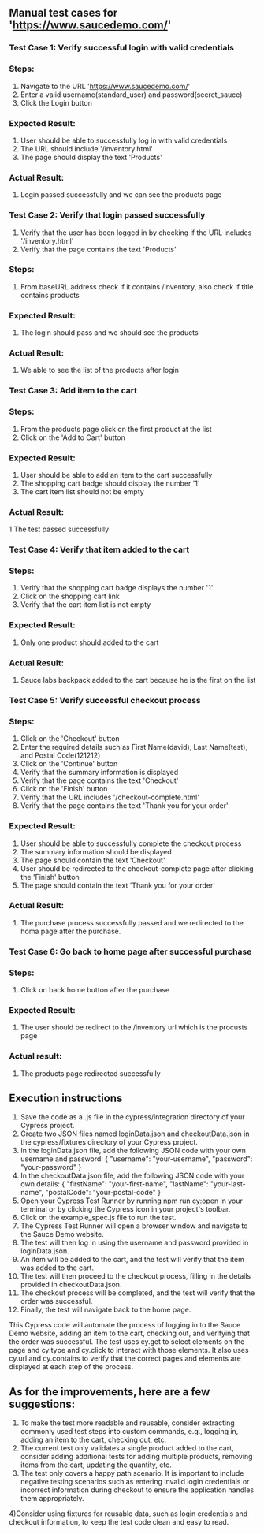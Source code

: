 ## Manual test cases for 'https://www.saucedemo.com/'

### Test Case 1: Verify successful login with valid credentials

### Steps:

1) Navigate to the URL 'https://www.saucedemo.com/'
2) Enter a valid username(standard_user) and password(secret_sauce)
3) Click the Login button

### Expected Result:

1) User should be able to successfully log in with valid credentials
2) The URL should include '/inventory.html'
3) The page should display the text 'Products'

### Actual Result:

1) Login passed successfully and we can see the products page

### Test Case 2: Verify that login passed successfully
1) Verify that the user has been logged in by checking if the URL includes '/inventory.html'
2) Verify that the page contains the text 'Products'

### Steps:
1) From baseURL address check if it contains /inventory, also check if title contains products

### Expected Result:

1) The login should pass and we should see the products

### Actual Result:

1) We able to see the list of the products after login

### Test Case 3: Add item to the cart

### Steps:

1) From the products page click on the first product at the list
2) Click on the 'Add to Cart' button

### Expected Result:

1) User should be able to add an item to the cart successfully
2) The shopping cart badge should display the number '1'
3) The cart item list should not be empty

### Actual Result:

1 The test passed successfully

### Test Case 4: Verify that item added to the cart

### Steps:

1) Verify that the shopping cart badge displays the number '1'
2) Click on the shopping cart link
3) Verify that the cart item list is not empty

### Expected Result:

1) Only one product should added to the cart

### Actual Result:

1) Sauce labs backpack added to the cart because he is the first on the list

### Test Case 5: Verify successful checkout process

### Steps:

1) Click on the 'Checkout' button
2) Enter the required details such as First Name(david), Last Name(test), and Postal Code(121212)
3) Click on the 'Continue' button
4) Verify that the summary information is displayed
5) Verify that the page contains the text 'Checkout'
6) Click on the 'Finish' button
7) Verify that the URL includes '/checkout-complete.html'
8) Verify that the page contains the text 'Thank you for your order'

### Expected Result:

1) User should be able to successfully complete the checkout process
2) The summary information should be displayed
3) The page should contain the text 'Checkout'
4) User should be redirected to the checkout-complete page after clicking the 'Finish' button
5) The page should contain the text 'Thank you for your order'

### Actual Result:

1) The purchase process successfully passed and we redirected to the homa page after the purchase.

### Test Case 6: Go back to home page after successful purchase

### Steps:

1) Click on back home button after the purchase

### Expected Result:
1) The user should be redirect to the /inventory url which is the procusts page

### Actual result:
1) The products page redirected successfully

## Execution instructions

1) Save the code as a .js file in the cypress/integration directory of your Cypress project.
2) Create two JSON files named loginData.json and checkoutData.json in the cypress/fixtures directory of your Cypress project.
3) In the loginData.json file, add the following JSON code with your own username and password:
{
    "username": "your-username",
    "password": "your-password"
}
4) In the checkoutData.json file, add the following JSON code with your own details:
{
    "firstName": "your-first-name",
    "lastName": "your-last-name",
    "postalCode": "your-postal-code"
}
5) Open your Cypress Test Runner by running npm run cy:open in your terminal or by clicking the Cypress icon in your project's toolbar.
6) Click on the example_spec.js file to run the test.
7) The Cypress Test Runner will open a browser window and navigate to the Sauce Demo website.
8) The test will then log in using the username and password provided in loginData.json.
9) An item will be added to the cart, and the test will verify that the item was added to the cart.
10) The test will then proceed to the checkout process, filling in the details provided in checkoutData.json.
11) The checkout process will be completed, and the test will verify that the order was successful.
12) Finally, the test will navigate back to the home page.

This Cypress code will automate the process of logging in to the Sauce Demo website, adding an item to the cart, checking out, and verifying that the order was successful. The test uses cy.get to select elements on the page and cy.type and cy.click to interact with those elements. It also uses cy.url and cy.contains to verify that the correct pages and elements are displayed at each step of the process.

## As for the improvements, here are a few suggestions:

1) To make the test more readable and reusable, consider extracting commonly used test steps into custom commands, e.g., logging in, adding an item to the cart, checking out, etc.
2) The current test only validates a single product added to the cart, consider adding additional tests for adding multiple products, removing items from the cart, updating the quantity, etc.
3) The test only covers a happy path scenario. It is important to include negative testing scenarios such as entering invalid login credentials or incorrect information during checkout to ensure the application handles them appropriately.

4)Consider using fixtures for reusable data, such as login credentials and checkout information, to keep the test code clean and easy to read.
